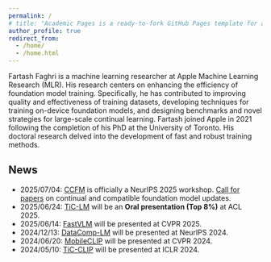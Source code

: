 ```yaml
---
permalink: /
# title: "Academic Pages is a ready-to-fork GitHub Pages template for academic personal websites"
author_profile: true
redirect_from: 
  - /home/
  - /home.html
---
```


Fartash Faghri is a machine learning researcher at Apple Machine Learning 
Research (MLR). His research centers on enhancing the efficiency of foundation 
model training. Specifically, he has contributed to improving quality and 
effectiveness of training datasets, developing techniques for training 
on-device foundation models, and designing benchmarks and novel strategies for 
large-scale continual learning. Fartash joined Apple in 2021 following the 
completion of his PhD at the University of Toronto. His doctoral research 
delved into the development of fast and robust training methods.

News
----
* 2025/07/04: [CCFM](https://sites.google.com/view/ccfm2025) is officially a NeurIPS 2025 workshop. [Call for papers](https://sites.google.com/view/ccfm2025/call-for-papers) on continual and compatible foundation model updates.
* 2025/06/24: [TiC-LM](https://machinelearning.apple.com/research/tic-lm-web-scale) will be an **Oral presentation (Top 8%)** at ACL 2025.
* 2025/06/14: [FastVLM](https://machinelearning.apple.com/research/fastvlm-efficient-vision-encoding) will be presented at CVPR 2025.
* 2024/12/13: [DataComp-LM](https://www.datacomp.ai/dclm/) will be presented at NeurIPS 2024.
* 2024/06/20: [MobileCLIP](https://machinelearning.apple.com/research/mobileclip) will be presented at CVPR 2024.
* 2024/05/10: [TiC-CLIP](https://arxiv.org/abs/2310.16226) will be presented at ICLR 2024.
